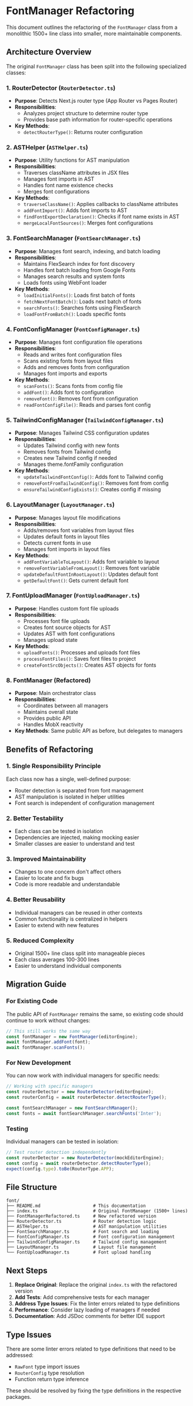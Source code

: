 # FontManager Refactoring

This document outlines the refactoring of the `FontManager` class from a monolithic 1500+ line class into smaller, more maintainable components.

## Architecture Overview

The original `FontManager` class has been split into the following specialized classes:

### 1. **RouterDetector** (`RouterDetector.ts`)
- **Purpose**: Detects Next.js router type (App Router vs Pages Router)
- **Responsibilities**:
  - Analyzes project structure to determine router type
  - Provides base path information for router-specific operations
- **Key Methods**:
  - `detectRouterType()`: Returns router configuration

### 2. **ASTHelper** (`ASTHelper.ts`)
- **Purpose**: Utility functions for AST manipulation
- **Responsibilities**:
  - Traverses className attributes in JSX files
  - Manages font imports in AST
  - Handles font name existence checks
  - Merges font configurations
- **Key Methods**:
  - `traverseClassName()`: Applies callbacks to className attributes
  - `addFontImport()`: Adds font imports to AST
  - `findFontExportDeclaration()`: Checks if font name exists in AST
  - `mergeLocalFontSources()`: Merges font configurations

### 3. **FontSearchManager** (`FontSearchManager.ts`)
- **Purpose**: Manages font search, indexing, and batch loading
- **Responsibilities**:
  - Maintains FlexSearch index for font discovery
  - Handles font batch loading from Google Fonts
  - Manages search results and system fonts
  - Loads fonts using WebFont loader
- **Key Methods**:
  - `loadInitialFonts()`: Loads first batch of fonts
  - `fetchNextFontBatch()`: Loads next batch of fonts
  - `searchFonts()`: Searches fonts using FlexSearch
  - `loadFontFromBatch()`: Loads specific fonts

### 4. **FontConfigManager** (`FontConfigManager.ts`)
- **Purpose**: Manages font configuration file operations
- **Responsibilities**:
  - Reads and writes font configuration files
  - Scans existing fonts from layout files
  - Adds and removes fonts from configuration
  - Manages font imports and exports
- **Key Methods**:
  - `scanFonts()`: Scans fonts from config file
  - `addFont()`: Adds font to configuration
  - `removeFont()`: Removes font from configuration
  - `readFontConfigFile()`: Reads and parses font config

### 5. **TailwindConfigManager** (`TailwindConfigManager.ts`)
- **Purpose**: Manages Tailwind CSS configuration updates
- **Responsibilities**:
  - Updates Tailwind config with new fonts
  - Removes fonts from Tailwind config
  - Creates new Tailwind config if needed
  - Manages theme.fontFamily configuration
- **Key Methods**:
  - `updateTailwindFontConfig()`: Adds font to Tailwind config
  - `removeFontFromTailwindConfig()`: Removes font from config
  - `ensureTailwindConfigExists()`: Creates config if missing

### 6. **LayoutManager** (`LayoutManager.ts`)
- **Purpose**: Manages layout file modifications
- **Responsibilities**:
  - Adds/removes font variables from layout files
  - Updates default fonts in layout files
  - Detects current fonts in use
  - Manages font imports in layout files
- **Key Methods**:
  - `addFontVariableToLayout()`: Adds font variable to layout
  - `removeFontVariableFromLayout()`: Removes font variable
  - `updateDefaultFontInRootLayout()`: Updates default font
  - `getDefaultFont()`: Gets current default font

### 7. **FontUploadManager** (`FontUploadManager.ts`)
- **Purpose**: Handles custom font file uploads
- **Responsibilities**:
  - Processes font file uploads
  - Creates font source objects for AST
  - Updates AST with font configurations
  - Manages upload state
- **Key Methods**:
  - `uploadFonts()`: Processes and uploads font files
  - `processFontFiles()`: Saves font files to project
  - `createFontSrcObjects()`: Creates AST objects for fonts

### 8. **FontManager** (Refactored)
- **Purpose**: Main orchestrator class
- **Responsibilities**:
  - Coordinates between all managers
  - Maintains overall state
  - Provides public API
  - Handles MobX reactivity
- **Key Methods**: Same public API as before, but delegates to managers

## Benefits of Refactoring

### 1. **Single Responsibility Principle**
Each class now has a single, well-defined purpose:
- Router detection is separated from font management
- AST manipulation is isolated in helper utilities
- Font search is independent of configuration management

### 2. **Better Testability**
- Each class can be tested in isolation
- Dependencies are injected, making mocking easier
- Smaller classes are easier to understand and test

### 3. **Improved Maintainability**
- Changes to one concern don't affect others
- Easier to locate and fix bugs
- Code is more readable and understandable

### 4. **Better Reusability**
- Individual managers can be reused in other contexts
- Common functionality is centralized in helpers
- Easier to extend with new features

### 5. **Reduced Complexity**
- Original 1500+ line class split into manageable pieces
- Each class averages 100-300 lines
- Easier to understand individual components

## Migration Guide

### For Existing Code
The public API of `FontManager` remains the same, so existing code should continue to work without changes:

```typescript
// This still works the same way
const fontManager = new FontManager(editorEngine);
await fontManager.addFont(font);
await fontManager.scanFonts();
```

### For New Development
You can now work with individual managers for specific needs:

```typescript
// Working with specific managers
const routerDetector = new RouterDetector(editorEngine);
const routerConfig = await routerDetector.detectRouterType();

const fontSearchManager = new FontSearchManager();
const fonts = await fontSearchManager.searchFonts('Inter');
```

### Testing
Individual managers can be tested in isolation:

```typescript
// Test router detection independently
const routerDetector = new RouterDetector(mockEditorEngine);
const config = await routerDetector.detectRouterType();
expect(config.type).toBe(RouterType.APP);
```

## File Structure

```
font/
├── README.md                    # This documentation
├── index.ts                     # Original FontManager (1500+ lines)
├── FontManagerRefactored.ts     # New refactored version
├── RouterDetector.ts            # Router detection logic
├── ASTHelper.ts                 # AST manipulation utilities
├── FontSearchManager.ts         # Font search and loading
├── FontConfigManager.ts         # Font configuration management
├── TailwindConfigManager.ts     # Tailwind config management
├── LayoutManager.ts             # Layout file management
└── FontUploadManager.ts         # Font upload handling
```

## Next Steps

1. **Replace Original**: Replace the original `index.ts` with the refactored version
2. **Add Tests**: Add comprehensive tests for each manager
3. **Address Type Issues**: Fix the linter errors related to type definitions
4. **Performance**: Consider lazy loading of managers if needed
5. **Documentation**: Add JSDoc comments for better IDE support

## Type Issues

There are some linter errors related to type definitions that need to be addressed:
- `RawFont` type import issues
- `RouterConfig` type resolution
- Function return type inference

These should be resolved by fixing the type definitions in the respective packages. 